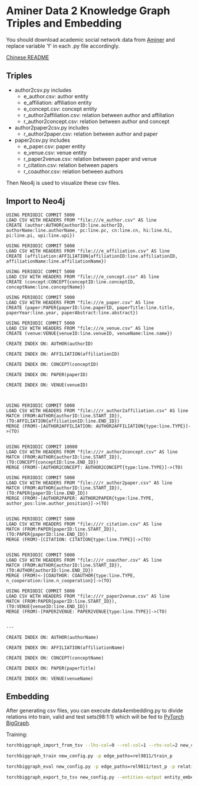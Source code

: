 # Aminer Data 2 Knowledge Graph Triples and Embedding

You should download academic social network data from [Aminer](https://www.aminer.cn/aminernetwork) and replace variable 'f' in each .py file accordingly.

[Chinese README](https://www.omegaxyz.com/2020/07/12/aminer-academic-social-network/)


## Triples
- author2csv.py includes
  - e_author.csv: author entity
  - e_affiliation: affiliation entity
  - e_concept.csv: concept entity
  - r_author2affiliation.csv: relation between author and affiliation
  - r_author2concept.csv: relation between author and concept
- author2paper2csv.py includes
  - r_author2paper.csv: relation between author and paper
- paper2csv.py includes
  - e_paper.csv: paper entity
  - e_venue.csv: venue entity
  - r_paper2venue.csv: relation between paper and venue
  - r_citation.csv: relation between papers
  - r_coauthor.csv: relation between authors
  
Then Neo4j is used to visualize these csv files.

## Import to Neo4j

```CYPHER
USING PERIODIC COMMIT 5000
LOAD CSV WITH HEADERS FROM "file:///e_author.csv" AS line
CREATE (author:AUTHOR{authorID:line.authorID, authorName:line.authorName, pc:line.pc, cn:line.cn, hi:line.hi, pi:line.pi, upi:line.upi})

USING PERIODIC COMMIT 5000
LOAD CSV WITH HEADERS FROM "file:///e_affiliation.csv" AS line
CREATE (affiliation:AFFILIATION{affiliationID:line.affiliationID, affiliationName:line.affiliationName})

USING PERIODIC COMMIT 5000
LOAD CSV WITH HEADERS FROM "file:///e_concept.csv" AS line
CREATE (concept:CONCEPT{conceptID:line.conceptID, conceptName:line.conceptName})

USING PERIODIC COMMIT 5000
LOAD CSV WITH HEADERS FROM "file:///e_paper.csv" AS line
CREATE (paper:PAPER{paperID:line.paperID, paperTitle:line.title, paperYear:line.year, paperAbstract:line.abstract})

USING PERIODIC COMMIT 5000
LOAD CSV WITH HEADERS FROM "file:///e_venue.csv" AS line
CREATE (venue:VENUE{venueID:line.venueID, venueName:line.name})

CREATE INDEX ON: AUTHOR(authorID)

CREATE INDEX ON: AFFILIATION(affiliationID)

CREATE INDEX ON: CONCEPT(conceptID)

CREATE INDEX ON: PAPER(paperID)

CREATE INDEX ON: VENUE(venueID)



USING PERIODIC COMMIT 5000
LOAD CSV WITH HEADERS FROM "file:///r_author2affiliation.csv" AS line
MATCH (FROM:AUTHOR{authorID:line.START_ID}), (TO:AFFILIATION{affiliationID:line.END_ID})
MERGE (FROM)-[AUTHOR2AFFILIATION: AUTHOR2AFFILIATION{type:line.TYPE}]->(TO)


USING PERIODIC COMMIT 10000
LOAD CSV WITH HEADERS FROM "file:///r_author2concept.csv" AS line
MATCH (FROM:AUTHOR{authorID:line.START_ID}), (TO:CONCEPT{conceptID:line.END_ID})
MERGE (FROM)-[AUTHOR2CONCEPT: AUTHOR2CONCEPT{type:line.TYPE}]->(TO)

USING PERIODIC COMMIT 5000
LOAD CSV WITH HEADERS FROM "file:///r_author2paper.csv" AS line
MATCH (FROM:AUTHOR{authorID:line.START_ID}), (TO:PAPER{paperID:line.END_ID})
MERGE (FROM)-[AUTHOR2PAPER: AUTHOR2PAPER{type:line.TYPE, author_pos:line.author_position}]->(TO)


USING PERIODIC COMMIT 5000
LOAD CSV WITH HEADERS FROM "file:///r_citation.csv" AS line
MATCH (FROM:PAPER{paperID:line.START_ID}), (TO:PAPER{paperID:line.END_ID})
MERGE (FROM)-[CITATION: CITATION{type:line.TYPE}]->(TO)


USING PERIODIC COMMIT 5000
LOAD CSV WITH HEADERS FROM "file:///r_coauthor.csv" AS line
MATCH (FROM:AUTHOR{authorID:line.START_ID}), (TO:AUTHOR{authorID:line.END_ID})
MERGE (FROM)<-[COAUTHOR: COAUTHOR{type:line.TYPE, n_cooperation:line.n_cooperation}]->(TO)

USING PERIODIC COMMIT 5000
LOAD CSV WITH HEADERS FROM "file:///r_paper2venue.csv" AS line
MATCH (FROM:PAPER{paperID:line.START_ID}), (TO:VENUE{venueID:line.END_ID})
MERGE (FROM)-[PAPER2VENUE: PAPER2VENUE{type:line.TYPE}]->(TO)


--- 

CREATE INDEX ON: AUTHOR(authorName)

CREATE INDEX ON: AFFILIATION(affiliationName)

CREATE INDEX ON: CONCEPT(conceptName)

CREATE INDEX ON: PAPER(paperTitle)

CREATE INDEX ON: VENUE(venueName)

```
  
## Embedding
After generating csv files, you can execute data4embedding.py to divide relations into train, valid and test sets(98:1:1) which will be fed to [PyTorch BigGraph](https://github.com/facebookresearch/PyTorch-BigGraph).

Training:

```bash
torchbiggraph_import_from_tsv --lhs-col=0 --rel-col=1 --rhs-col=2 new_config.py rel9811/train.txt rel9811/valid.txt rel9811/test.txt

torchbiggraph_train new_config.py -p edge_paths=rel9811/train_p

torchbiggraph_eval new_config.py -p edge_paths=rel9811/test_p -p relations.0.all_negs=true -p num_uniform_negs=0

torchbiggraph_export_to_tsv new_config.py --entities-output entity_embeddings.tsv --relation-types-output relation_types_parameters.tsv

```
